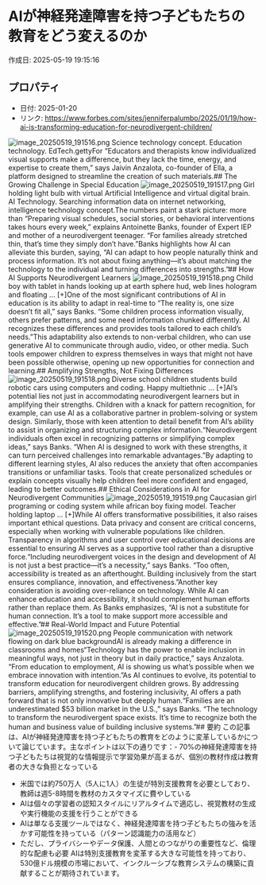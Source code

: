 # AIが神経発達障害を持つ子どもたちの教育をどう変えるのか

作成日: 2025-05-19 19:15:16

## プロパティ

- 日付: 2025-01-20
- リンク: https://www.forbes.com/sites/jenniferpalumbo/2025/01/19/how-ai-is-transforming-education-for-neurodivergent-children/

![image_20250519_191516.png](../assets/image_20250519_191516.png)
Science technology concept. Education technology. EdTech.gettyFor “Educators and therapists know individualized visual supports make a difference, but they lack the time, energy, and expertise to create them,” says Jaivin Anzalota, co-founder of Ella, a platform designed to streamline the creation of such materials.## The Growing Challenge in Special Education
![image_20250519_191517.png](../assets/image_20250519_191517.png)
Girl holding light bulb with virtual Artificial Intelligence and virtual digital brain. AI Technology. Searching information data on internet networking, intelligence technology concept.The numbers paint a stark picture: more than “Preparing visual schedules, social stories, or behavioral interventions takes hours every week,” explains Antoinette Banks, founder of Expert IEP and mother of a neurodivergent teenager. “For families already stretched thin, that’s time they simply don’t have.”Banks highlights how AI can alleviate this burden, saying, “AI can adapt to how people naturally think and process information. It’s not about fixing anything—it’s about matching the technology to the individual and turning differences into strengths.”## How AI Supports Neurodivergent Learners
![image_20250519_191518.png](../assets/image_20250519_191518.png)
Child boy with tablet in hands looking up at earth sphere hud, web lines hologram and floating ... [+]One of the most significant contributions of AI in education is its ability to adapt in real-time to “The reality is, one size doesn’t fit all,” says Banks. “Some children process information visually, others prefer patterns, and some need information chunked differently. AI recognizes these differences and provides tools tailored to each child’s needs.”This adaptability also extends to non-verbal children, who can use generative AI to communicate through audio, video, or other media. Such tools empower children to express themselves in ways that might not have been possible otherwise, opening up new opportunities for connection and learning.## Amplifying Strengths, Not Fixing Differences
![image_20250519_191518.png](../assets/image_20250519_191518.png)
Diverse school children students build robotic cars using computers and coding. Happy multiethnic ... [+]AI’s potential lies not just in accommodating neurodivergent learners but in amplifying their strengths. Children with a knack for pattern recognition, for example, can use AI as a collaborative partner in problem-solving or system design. Similarly, those with keen attention to detail benefit from AI’s ability to assist in organizing and structuring complex information.“Neurodivergent individuals often excel in recognizing patterns or simplifying complex ideas,” says Banks. “When AI is designed to work with these strengths, it can turn perceived challenges into remarkable advantages.”By adapting to different learning styles, AI also reduces the anxiety that often accompanies transitions or unfamiliar tasks. Tools that create personalized schedules or explain concepts visually help children feel more confident and engaged, leading to better outcomes.## Ethical Considerations in AI for Neurodivergent Communities
![image_20250519_191519.png](../assets/image_20250519_191519.png)
Caucasian girl programing or coding system while african boy fixing model. Teacher holding laptop ... [+]While AI offers transformative possibilities, it also raises important ethical questions. Data privacy and consent are critical concerns, especially when working with vulnerable populations like children. Transparency in algorithms and user control over educational decisions are essential to ensuring AI serves as a supportive tool rather than a disruptive force.“Including neurodivergent voices in the design and development of AI is not just a best practice—it’s a necessity,” says Banks. “Too often, accessibility is treated as an afterthought. Building inclusively from the start ensures compliance, innovation, and effectiveness.”Another key consideration is avoiding over-reliance on technology. While AI can enhance education and accessibility, it should complement human efforts rather than replace them. As Banks emphasizes, “AI is not a substitute for human connection. It’s a tool to make support more accessible and effective.”## Real-World Impact and Future Potential
![image_20250519_191520.png](../assets/image_20250519_191520.png)
People communication with network flowing on dark blue backgroundAI is already making a difference in classrooms and homes“Technology has the power to enable inclusion in meaningful ways, not just in theory but in daily practice,” says Anzalota. “From education to employment, AI is showing us what’s possible when we embrace innovation with intention.”As AI continues to evolve, its potential to transform education for neurodivergent children grows. By addressing barriers, amplifying strengths, and fostering inclusivity, AI offers a path forward that is not only innovative but deeply human.“Families are an underestimated $53 billion market in the U.S.,” says Banks. “The technology to transform the neurodivergent space exists. It’s time to recognize both the human and business value of building inclusive systems.”## 要約
この記事は、AIが神経発達障害を持つ子どもたちの教育をどのように変革しているかについて論じています。主なポイントは以下の通りです：- 70%の神経発達障害を持つ子どもたちは視覚的な情報提示で学習効果が高まるが、個別の教材作成は教育者の大きな負担となっている
- 米国では約750万人（5人に1人）の生徒が特別支援教育を必要としており、教師は週5-8時間を教材のカスタマイズに費やしている
- AIは個々の学習者の認知スタイルにリアルタイムで適応し、視覚教材の生成や実行機能の支援を行うことができる
- AIは単なる支援ツールではなく、神経発達障害を持つ子どもたちの強みを活かす可能性を持っている（パターン認識能力の活用など）
- ただし、プライバシーやデータ保護、人間とのつながりの重要性など、倫理的な配慮も必要
AIは特別支援教育を変革する大きな可能性を持っており、530億ドル規模の市場において、インクルーシブな教育システムの構築に貢献することが期待されています。